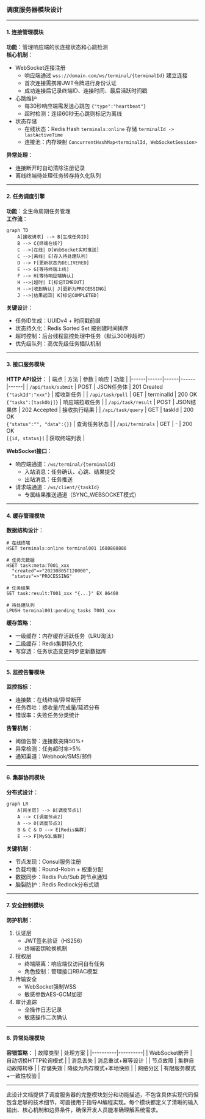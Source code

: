### 调度服务器模块设计

---

#### **1. 连接管理模块**
**功能**：管理响应端的长连接状态和心跳检测  
**核心机制**：
- WebSocket连接注册
  - 响应端通过 `wss://domain.com/ws/terminal/{terminalId}` 建立连接
  - 首次连接需携带JWT令牌进行身份认证
  - 成功连接后记录终端ID、连接时间、最后活跃时间戳
- 心跳维护
  - 每30秒响应端需发送心跳包 `{"type":"heartbeat"}`
  - 超时检测：连续60秒无心跳则标记为离线
- 状态存储
  - 在线状态：Redis Hash `terminals:online` 存储 `terminalId -> lastActiveTime`
  - 连接池：内存映射 `ConcurrentHashMap<terminalId, WebSocketSession>`

**异常处理**：
- 连接断开时自动清除注册记录
- 离线终端待处理任务转存持久化队列

---

#### **2. 任务调度引擎**
**功能**：全生命周期任务管理  
**工作流**：
```mermaid
graph TD
    A[接收请求] --> B[生成任务ID]
    B --> C{终端在线?}
    C -->|在线| D[WebSocket实时推送]
    C -->|离线| E[存入待处理队列]
    D --> F[更新状态为DELIVERED]
    E --> G[等待终端上线]
    F --> H[等待响应端确认]
    H -->|超时| I[标记TIMEOUT]
    H -->|收到确认| J[更新为PROCESSING]
    J -->|结果返回| K[标记COMPLETED]
```

**关键设计**：
- 任务ID生成：UUIDv4 + 时间戳前缀
- 状态持久化：Redis Sorted Set 按创建时间排序
- 超时控制：后台线程监控处理中任务（默认300秒超时）
- 优先级队列：高优先级任务插队机制

---

#### **3. 接口服务模块**
**HTTP API设计**：
| 端点 | 方法 | 参数 | 响应 | 功能 |
|------|------|------|------|------|
| `/api/task/submit` | POST | JSON任务体 | 201 Created<br>`{"taskId":"xxx"}` | 接收新任务 |
| `/api/task/pull` | GET | terminalId | 200 OK<br>`{"tasks":[taskObj]}` | 响应端拉取任务 |
| `/api/task/result` | POST | JSON结果体 | 202 Accepted | 接收执行结果 |
| `/api/task/query` | GET | taskId | 200 OK<br>`{"status":"", "data":{}}` | 查询任务状态 |
| `/api/terminals` | GET | - | 200 OK<br>`[{id, status}]` | 获取终端列表 |

**WebSocket接口**：
- 响应端通道：`/ws/terminal/{terminalId}`
  - 入站消息：任务确认、心跳、结果提交
  - 出站消息：任务推送
- 请求端通道：`/ws/client/{taskId}`
  - 专属结果推送通道（SYNC_WEBSOCKET模式）

---

#### **4. 缓存管理模块**
**数据结构设计**：
```redis
# 在线终端
HSET terminals:online terminal001 1688888888

# 任务元数据
HSET task:meta:T001_xxx 
  "created"=>"20230805T120000", 
  "status"=>"PROCESSING"

# 任务结果
SET task:result:T001_xxx "{...}" EX 86400

# 待处理队列
LPUSH terminal001:pending_tasks T001_xxx
```

**缓存策略**：
- 一级缓存：内存缓存活跃任务（LRU淘汰）
- 二级缓存：Redis集群持久化
- 写穿透：任务状态变更同步更新数据库

---

#### **5. 监控告警模块**
**监控指标**：
- 连接数：在线终端/异常断开
- 任务吞吐：接收量/完成量/延迟分布
- 错误率：失败任务分类统计

**告警机制**：
- 阈值告警：连接数突降50%+ 
- 异常检测：任务超时率>5%
- 通知渠道：Webhook/SMS/邮件

---

#### **6. 集群协同模块**
**分布式设计**：
```mermaid
graph LR
    A[网关层] --> B[调度节点1]
    A --> C[调度节点2]
    A --> D[调度节点3]
    B & C & D --> E[Redis集群]
    E --> F[MySQL集群]
```

**关键机制**：
- 节点发现：Consul服务注册
- 负载均衡：Round-Robin + 权重分配
- 数据同步：Redis Pub/Sub 跨节点通知
- 脑裂防护：Redis Redlock分布式锁

---

#### **7. 安全控制模块**
**防护机制**：
1. 认证层
   - JWT签名验证（HS256）
   - 终端密钥轮换机制
2. 授权层
   - 终端隔离：响应端仅访问自有任务
   - 角色控制：管理接口RBAC模型
3. 传输安全
   - WebSocket强制WSS
   - 敏感参数AES-GCM加密
4. 审计追踪
   - 全操作日志记录
   - 敏感操作二次确认

---

#### **8. 异常处理模块**
**容错策略**：
| 故障类型 | 处理方案 |
|----------|----------|
| WebSocket断开 | 自动切换HTTP轮询模式 |
| 消息丢失 | 消息重试+幂等设计 |
| 节点故障 | 集群自动故障转移 |
| 存储失效 | 降级为内存模式+本地快照 |
| 网络分区 | 有限服务模式+一致性校验 |

---

此设计文档提供了调度服务器的完整模块划分和功能描述，不包含具体实现代码但包含足够的技术细节，可直接用于指导AI编程实现。每个模块都定义了清晰的输入输出、核心机制和边界条件，确保开发人员能准确理解系统需求。